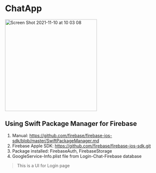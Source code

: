 # ChatApp
<img width="302" alt="Screen Shot 2021-11-10 at 10 03 08" src="https://user-images.githubusercontent.com/66858640/141041999-21c2b8e1-6091-4c90-aa20-8773c3a9e0b1.png">


## Using Swift Package Manager for Firebase
1. Manual: https://github.com/firebase/firebase-ios-sdk/blob/master/SwiftPackageManager.md
2. Firebase Apple SDK: https://github.com/firebase/firebase-ios-sdk.git
3. Package installed: FirebaseAuth, FirebaseStorage
4. GoogleService-Info.plist file from Login-Chat-Firebase database

>This is a UI for Login page
